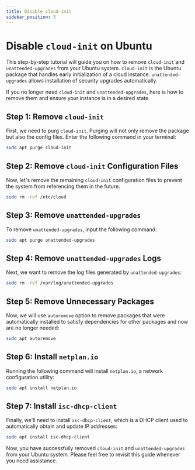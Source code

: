 ```yaml
---
title: Disable cloud-init
sidebar_position: 5
---
```


# Disable `cloud-init` on Ubuntu
This step-by-step tutorial will guide you on how to remove `cloud-init` and `unattended-upgrades` from your Ubuntu system. `cloud-init` is the Ubuntu package that handles early initialization of a cloud instance. `unattended-upgrades` allows installation of security upgrades automatically. 

If you no longer need `cloud-init` and `unattended-upgrades`, here is how to remove them and ensure your instance is in a desired state.

## Step 1: Remove `cloud-init`
First, we need to purg `cloud-init`. Purging will not only remove the package but also the config files. Enter the following command in your terminal:

```bash
sudo apt purge cloud-init
```

## Step 2: Remove `cloud-init` Configuration Files
Now, let's remove the remaining `cloud-init` configuration files to prevent the system from referencing them in the future.

```bash
sudo rm -rvf /etc/cloud
```

## Step 3: Remove `unattended-upgrades`
To remove `unattended-upgrades`, input the following command:

```bash
sudo apt purge unattended-upgrades
```

## Step 4: Remove `unattended-upgrades` Logs
Next, we want to remove the log files generated by `unattended-upgrades`:

```bash
sudo rm -rvf /var/log/unattended-upgrades
```

## Step 5: Remove Unnecessary Packages
Now, we will use `autoremove` option to remove packages that were automatically installed to satisfy dependencies for other packages and now are no longer needed:

```bash
sudo apt autoremove
```

## Step 6: Install `netplan.io`
Running the following command will install `netplan.io`, a network configuration utility:

```bash
sudo apt install netplan.io
```

## Step 7: Install `isc-dhcp-client`
Finally, we'll need to install `isc-dhcp-client`, which is a DHCP client used to automatically obtain and update IP addresses:

```bash
sudo apt install isc-dhcp-client
```

Now, you have successfully removed `cloud-init` and `unattended-upgrades` from your Ubuntu system. Please feel free to revisit this guide whenever you need assistance.
